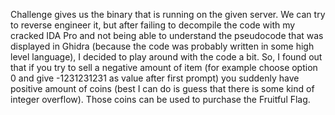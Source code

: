 Challenge gives us the binary that is running on the given server. We can try to reverse engineer it, but after failing to decompile the code with my cracked IDA Pro and not being able to understand the pseudocode that was displayed in Ghidra (because the code was probably written in some high level language), I decided to play around with the code a bit. So, I found out that if you try to sell a negative amount of item (for example choose option 0 and give -1231231231 as value after first prompt) you suddenly have positive amount of coins (best I can do is guess that there is some kind of integer overflow). Those coins can be used to purchase the Fruitful Flag. 
